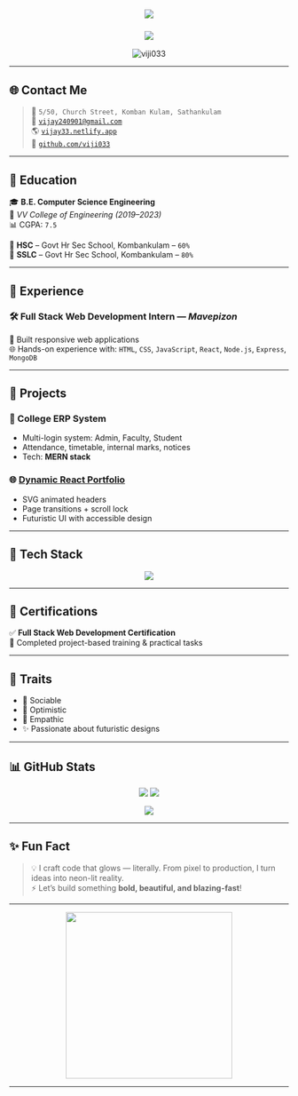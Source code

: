 <!-- 🚀 Neon Futuristic GitHub README for Vijayakumar -->

<h1 align="center">
  <img src="https://readme-typing-svg.herokuapp.com/?font=Orbitron&color=00FFF7&size=40&center=true&vCenter=true&width=1000&lines=%F0%9F%92%A1I'm+Vijayakumar;⚡+Full+Stack+Web+Developer;🚀+React+%7C+Node+%7C+MongoDB;🎯+Building+Futuristic+Web+Experiences" />
</h1>

<h3 align="center"><img src="https://img.shields.io/badge/Futuristic%20Dev-00FFF7?style=for-the-badge&logo=github&logoColor=black" /></h3>

<p align="center">
  <img src="https://komarev.com/ghpvc/?username=viji033&label=Profile+Views&color=00FFF7&style=flat-square" alt="viji033" />
</p>

---

## 🌐 Contact Me

> 📍 `5/50, Church Street, Komban Kulam, Sathankulam`  
> 📧 [`vijay240901@gmail.com`](mailto:vijay240901@gmail.com)  
> 🌎 [`vijay33.netlify.app`](https://vijay33.netlify.app)  
> 🧠 [`github.com/viji033`](https://github.com/viji033)

---

## 🧠 Education

🎓 **B.E. Computer Science Engineering**  
📍 *VV College of Engineering (2019–2023)*  
📊 CGPA: `7.5`

🏫 **HSC** – Govt Hr Sec School, Kombankulam – `60%`  
📘 **SSLC** – Govt Hr Sec School, Kombankulam – `80%`

---

## 💼 Experience

### 🛠️ Full Stack Web Development Intern — *Mavepizon*  
🔧 Built responsive web applications  
🌐 Hands-on experience with:
`HTML`, `CSS`, `JavaScript`, `React`, `Node.js`, `Express`, `MongoDB`

---

## 🚀 Projects

### 🧩 College ERP System  
- Multi-login system: Admin, Faculty, Student  
- Attendance, timetable, internal marks, notices  
- Tech: **MERN stack**

### 🌐 [Dynamic React Portfolio](https://vijay33.netlify.app)  
- SVG animated headers  
- Page transitions + scroll lock  
- Futuristic UI with accessible design

---

## 🧰 Tech Stack

<p align="center">
  <img src="https://skillicons.dev/icons?i=html,css,bootstrap,js,react,nodejs,express,mongodb,python&theme=light" />
</p>

---

## 📜 Certifications

✅ **Full Stack Web Development Certification**  
🧪 Completed project-based training & practical tasks

---

## 🎯 Traits

- 💬 Sociable  
- 🌈 Optimistic  
- 🤝 Empathic  
- ✨ Passionate about futuristic designs

---

## 📊 GitHub Stats

<p align="center">
  <img src="https://github-readme-stats.vercel.app/api?username=viji033&show_icons=true&theme=tokyonight&border_color=00FFF7" />
  <img src="https://github-readme-stats.vercel.app/api/top-langs/?username=viji033&layout=compact&theme=tokyonight&title_color=00FFF7" />
</p>

<p align="center">
  <img src="https://github-readme-streak-stats.herokuapp.com/?user=viji033&theme=tokyonight&fire=00FFF7&currStreakLabel=00FFF7" />
</p>

---

## ✨ Fun Fact

> 💡 I craft code that glows — literally. From pixel to production, I turn ideas into neon-lit reality.  
> ⚡ Let’s build something **bold, beautiful, and blazing-fast**!

---

<p align="center">
  <img src="https://media.giphy.com/media/HscDLzkO8EOTmgkhQP/giphy.gif" width="300" />
</p>

---